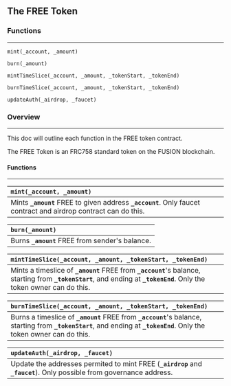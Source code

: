 ## The FREE Token

### **Functions**

---

	mint(_account, _amount)

	burn(_amount)

	mintTimeSlice(_account, _amount, _tokenStart, _tokenEnd)

	burnTimeSlice(_account, _amount, _tokenStart, _tokenEnd)
	
	updateAuth(_airdrop, _faucet)

### **Overview**

---

This doc will outline each function in the FREE token contract.

The FREE Token is an FRC758 standard token on the FUSION blockchain.

#### Functions

---

| **`mint(_account, _amount)`** |
| :--- |
| Mints **`_amount`** FREE to given address **`_account`**. Only faucet contract and airdrop contract can do this. |


| **`burn(_amount)`** |
| :--- |
| Burns **`_amount`** FREE from sender's balance. |

| **`mintTimeSlice(_account, _amount, _tokenStart, _tokenEnd)`** |
| :-- |
| Mints a timeslice of **`_amount`** FREE from **`_account`**'s balance, starting from **`_tokenStart`**, and ending at **`_tokenEnd`**. Only the token owner can do this. |

| **`burnTimeSlice(_account, _amount, _tokenStart, _tokenEnd)`** |
| :-- |
| Burns a timeslice of **`_amount`** FREE from **`_account`**'s balance, starting from **`_tokenStart`**, and ending at **`_tokenEnd`**. Only the token owner can do this. |

| **`updateAuth(_airdrop, _faucet)`** |
| :-- |
| Update the addresses permited to mint FREE (**`_airdrop`** and **`_faucet`**). Only possible from governance address. |
